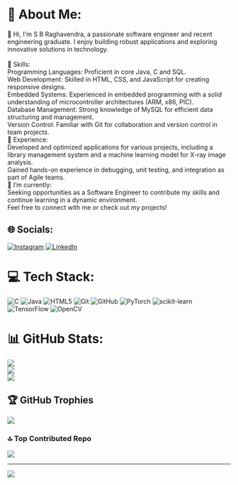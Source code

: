 # 💫 About Me:
👋 Hi, I'm S B Raghavendra, a passionate software engineer and recent engineering graduate. I enjoy building robust applications and exploring innovative solutions in technology.<br><br>🔧 Skills:<br>Programming Languages: Proficient in core Java, C and SQL.<br>Web Development: Skilled in HTML, CSS, and JavaScript for creating responsive designs.<br>Embedded Systems: Experienced in embedded programming with a solid understanding of microcontroller architectures (ARM, x86, PIC).<br>Database Management: Strong knowledge of MySQL for efficient data structuring and management.<br>Version Control: Familiar with Git for collaboration and version control in team projects.<br>🌟 Experience:<br>Developed and optimized applications for various projects, including a library management system and a machine learning model for X-ray image analysis.<br>Gained hands-on experience in debugging, unit testing, and integration as part of Agile teams.<br>🌱 I’m currently:<br>Seeking opportunities as a Software Engineer to contribute my skills and continue learning in a dynamic environment.<br>Feel free to connect with me or check out my projects!


## 🌐 Socials:
[![Instagram](https://img.shields.io/badge/Instagram-%23E4405F.svg?logo=Instagram&logoColor=white)](https://instagram.com/__.raghavendra.___) [![LinkedIn](https://img.shields.io/badge/LinkedIn-%230077B5.svg?logo=linkedin&logoColor=white)](https://linkedin.com/in/https://www.linkedin.com/in/sbraghavendra) 

# 💻 Tech Stack:
![C](https://img.shields.io/badge/c-%2300599C.svg?style=for-the-badge&logo=c&logoColor=white) ![Java](https://img.shields.io/badge/java-%23ED8B00.svg?style=for-the-badge&logo=openjdk&logoColor=white) ![HTML5](https://img.shields.io/badge/html5-%23E34F26.svg?style=for-the-badge&logo=html5&logoColor=white) ![Git](https://img.shields.io/badge/git-%23F05033.svg?style=for-the-badge&logo=git&logoColor=white) ![GitHub](https://img.shields.io/badge/github-%23121011.svg?style=for-the-badge&logo=github&logoColor=white) ![PyTorch](https://img.shields.io/badge/PyTorch-%23EE4C2C.svg?style=for-the-badge&logo=PyTorch&logoColor=white) ![scikit-learn](https://img.shields.io/badge/scikit--learn-%23F7931E.svg?style=for-the-badge&logo=scikit-learn&logoColor=white) ![TensorFlow](https://img.shields.io/badge/TensorFlow-%23FF6F00.svg?style=for-the-badge&logo=TensorFlow&logoColor=white) ![OpenCV](https://img.shields.io/badge/opencv-%23white.svg?style=for-the-badge&logo=opencv&logoColor=white)
# 📊 GitHub Stats:
![](https://github-readme-stats.vercel.app/api?username=Raghusb&theme=dark&hide_border=false&include_all_commits=false&count_private=false)<br/>
![](https://github-readme-streak-stats.herokuapp.com/?user=Raghusb&theme=dark&hide_border=false)<br/>
![](https://github-readme-stats.vercel.app/api/top-langs/?username=Raghusb&theme=dark&hide_border=false&include_all_commits=false&count_private=false&layout=compact)

## 🏆 GitHub Trophies
![](https://github-profile-trophy.vercel.app/?username=Raghusb&theme=radical&no-frame=false&no-bg=false&margin-w=4)

### 🔝 Top Contributed Repo
![](https://github-contributor-stats.vercel.app/api?username=Raghusb&limit=5&theme=dark&combine_all_yearly_contributions=true)

---
[![](https://visitcount.itsvg.in/api?id=Raghusb&icon=0&color=0)](https://visitcount.itsvg.in)

<!-- Proudly created with GPRM ( https://gprm.itsvg.in ) -->
